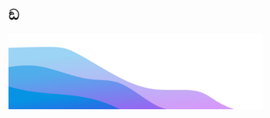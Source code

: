 # ඞ

<img src="https://raw.githubusercontent.com/misiac/misiac/master/wave.svg" width="100%" height="150">
